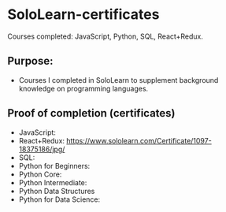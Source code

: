 # SoloLearn-certificates
Courses completed: JavaScript, Python, SQL, React+Redux. 

## Purpose: 
* Courses I completed in SoloLearn to supplement background knowledge on programming languages. 

## Proof of completion (certificates)
* JavaScript:
* React+Redux: https://www.sololearn.com/Certificate/1097-18375186/jpg/
* SQL: 
* Python for Beginners:
* Python Core: 
* Python Intermediate:
* Python Data Structures
* Python for Data Science: 






